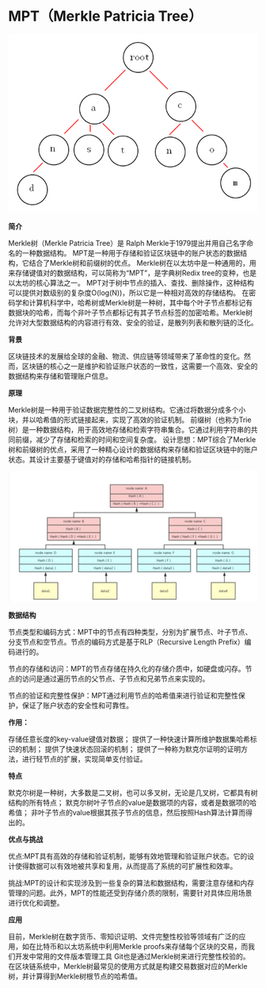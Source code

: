 MPT（Merkle Patricia Tree）
=

![image](https://github.com/yxh1120/Homework-group-41/blob/main/Project%2022/1.png)

**简介**

Merkle树（Merkle Patricia Tree）是 Ralph Merkle于1979提出并用自己名字命名的一种数据结构。
MPT是一种用于存储和验证区块链中的账户状态的数据结构，它结合了Merkle树和前缀树的优点。
Merkle树在以太坊中是一种通用的，用来存储键值对的数据结构，可以简称为“MPT”，是字典树Redix tree的变种，也是以太坊的核心算法之一。
MPT对于树中节点的插入、查找、删除操作，这种结构可以提供对数级别的复杂度O(log(N))，所以它是一种相对高效的存储结构。
在密码学和计算机科学中，哈希树或Merkle树是一种树，其中每个叶子节点都标记有数据块的哈希，而每个非叶子节点都标记有其子节点标签的加密哈希。Merkle树允许对大型数据结构的内容进行有效、安全的验证，是散列列表和散列链的泛化。

**背景**

区块链技术的发展给全球的金融、物流、供应链等领域带来了革命性的变化。然而，区块链的核心之一是维护和验证账户状态的一致性，这需要一个高效、安全的数据结构来存储和管理账户信息。

**原理**

Merkle树是一种用于验证数据完整性的二叉树结构。它通过将数据分成多个小块，并以哈希值的形式链接起来，实现了高效的验证机制。
前缀树（也称为Trie树）是一种数据结构，用于高效地存储和检索字符串集合。它通过利用字符串的共同前缀，减少了存储和检索的时间和空间复杂度。
设计思想：MPT综合了Merkle树和前缀树的优点，采用了一种精心设计的数据结构来存储和验证区块链中的账户状态。其设计主要基于键值对的存储和哈希指针的链接机制。

![image](https://github.com/yxh1120/Homework-group-41/blob/main/Project%2022/2.png)

**数据结构**

节点类型和编码方式：MPT中的节点有四种类型，分别为扩展节点、叶子节点、分支节点和空节点。节点的编码方式是基于RLP（Recursive Length Prefix）编码进行的。

节点的存储和访问：MPT的节点存储在持久化的存储介质中，如硬盘或闪存。节点的访问是通过遍历节点的父节点、子节点和兄弟节点来实现的。

节点的验证和完整性保护：MPT通过利用节点的哈希值来进行验证和完整性保护，保证了账户状态的安全性和可靠性。

**作用：**

存储任意长度的key-value键值对数据；
提供了一种快速计算所维护数据集哈希标识的机制；
提供了快速状态回滚的机制；
提供了一种称为默克尔证明的证明方法，进行轻节点的扩展，实现简单支付验证。

**特点**

默克尔树是一种树，大多数是二叉树，也可以多叉树，无论是几叉树，它都具有树结构的所有特点；
默克尔树叶子节点的value是数据项的内容，或者是数据项的哈希值；
非叶子节点的value根据其孩子节点的信息，然后按照Hash算法计算而得出的。

**优点与挑战**

优点:MPT具有高效的存储和验证机制，能够有效地管理和验证账户状态。它的设计使得数据可以有效地被共享和复用，从而提高了系统的可扩展性和效率。

挑战:MPT的设计和实现涉及到一些复杂的算法和数据结构，需要注意存储和内存管理的问题。此外，MPT的性能还受到存储介质的限制，需要针对具体应用场景进行优化和调整。

**应用**

目前，Merkle树在数字货币、零知识证明、文件完整性校验等领域有广泛的应用，如在比特币和以太坊系统中利用Merkle proofs来存储每个区块的交易，而我们开发中常用的文件版本管理工具 Git也是通过Merkle树来进行完整性校验的。
在区块链系统中，Merkle树最常见的使用方式就是构建交易数据对应的Merkle树，并计算得到Merkle树根节点的哈希值。

